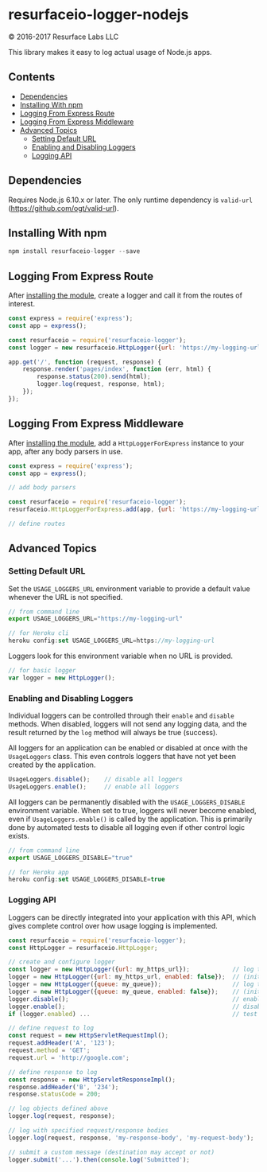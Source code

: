 # resurfaceio-logger-nodejs
&copy; 2016-2017 Resurface Labs LLC

This library makes it easy to log actual usage of Node.js apps.

## Contents

<ul>
<li><a href="#dependencies">Dependencies</a></li>
<li><a href="#installing_with_npm">Installing With npm</a></li>
<li><a href="#logging_from_express_route">Logging From Express Route</a></li>
<li><a href="#logging_from_express_middleware">Logging From Express Middleware</a></li>
<li><a href="#advanced_topics">Advanced Topics</a><ul>
<li><a href="#setting_default_url">Setting Default URL</a></li>
<li><a href="#enabling_and_disabling">Enabling and Disabling Loggers</a></li>
<li><a href="#logging_api">Logging API</a></li>
</ul></li>
</ul>

<a name="dependencies"/>

## Dependencies

Requires Node.js 6.10.x or later. The only runtime dependency is `valid-url` (https://github.com/ogt/valid-url).

<a name="installing_with_npm"/>

## Installing With npm

```js
npm install resurfaceio-logger --save
```

<a name="logging_from_express_route"/>

## Logging From Express Route

After <a href="#installing_with_npm">installing the module</a>, create a logger and call it from the routes of interest.

```js
const express = require('express');
const app = express();

const resurfaceio = require('resurfaceio-logger');
const logger = new resurfaceio.HttpLogger({url: 'https://my-logging-url'});

app.get('/', function (request, response) {
    response.render('pages/index', function (err, html) {
        response.status(200).send(html);
        logger.log(request, response, html);
    });
});
```

<a name="logging_from_express_middleware"/>

## Logging From Express Middleware

After <a href="#installing_with_npm">installing the module</a>, add a `HttpLoggerForExpress` instance to your app, after
any body parsers in use.

```js
const express = require('express');
const app = express();

// add body parsers

const resurfaceio = require('resurfaceio-logger');
resurfaceio.HttpLoggerForExpress.add(app, {url: 'https://my-logging-url'});

// define routes
```

<a name="advanced_topics"/>

## Advanced Topics

<a name="setting_default_url"/>

### Setting Default URL

Set the `USAGE_LOGGERS_URL` environment variable to provide a default value whenever the URL is not specified.

```js
// from command line
export USAGE_LOGGERS_URL="https://my-logging-url"

// for Heroku cli
heroku config:set USAGE_LOGGERS_URL=https://my-logging-url
```

Loggers look for this environment variable when no URL is provided.

```js
// for basic logger
var logger = new HttpLogger();
```

<a name="enabling_and_disabling"/>

### Enabling and Disabling Loggers

Individual loggers can be controlled through their `enable` and `disable` methods. When disabled, loggers will
not send any logging data, and the result returned by the `log` method will always be true (success).

All loggers for an application can be enabled or disabled at once with the `UsageLoggers` class. This even controls
loggers that have not yet been created by the application.

```js
UsageLoggers.disable();    // disable all loggers
UsageLoggers.enable();     // enable all loggers
```

All loggers can be permanently disabled with the `USAGE_LOGGERS_DISABLE` environment variable. When set to true,
loggers will never become enabled, even if `UsageLoggers.enable()` is called by the application. This is primarily 
done by automated tests to disable all logging even if other control logic exists. 

```js
// from command line
export USAGE_LOGGERS_DISABLE="true"

// for Heroku app
heroku config:set USAGE_LOGGERS_DISABLE=true
```

<a name="logging_api"/>

### Logging API

Loggers can be directly integrated into your application with this API, which gives complete control over how
usage logging is implemented.

```js
const resurfaceio = require('resurfaceio-logger');
const HttpLogger = resurfaceio.HttpLogger;

// create and configure logger
const logger = new HttpLogger({url: my_https_url});            // log to remote url
logger = new HttpLogger({url: my_https_url, enabled: false});  // (initially disabled)
logger = new HttpLogger({queue: my_queue});                    // log to appendable list
logger = new HttpLogger({queue: my_queue, enabled: false});    // (initially disabled)
logger.disable();                                              // enable this logger
logger.enable();                                               // disable this logger
if (logger.enabled) ...                                        // test if this enabled

// define request to log
const request = new HttpServletRequestImpl();
request.addHeader('A', '123');
request.method = 'GET';
request.url = 'http://google.com';

// define response to log
const response = new HttpServletResponseImpl();
response.addHeader('B', '234');
response.statusCode = 200;

// log objects defined above
logger.log(request, response);

// log with specified request/response bodies
logger.log(request, response, 'my-response-body', 'my-request-body');

// submit a custom message (destination may accept or not)
logger.submit('...').then(console.log('Submitted');
```
